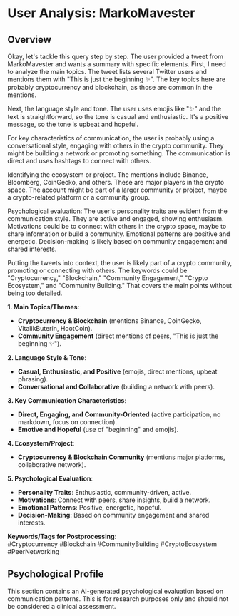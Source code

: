 # User Analysis: MarkoMavester

## Overview

<think>
Okay, let's tackle this query step by step. The user provided a tweet from MarkoMavester and wants a summary with specific elements. First, I need to analyze the main topics. The tweet lists several Twitter users and mentions them with "This is just the beginning ✨". The key topics here are probably cryptocurrency and blockchain, as those are common in the mentions. 

Next, the language style and tone. The user uses emojis like "✨" and the text is straightforward, so the tone is casual and enthusiastic. It's a positive message, so the tone is upbeat and hopeful.

For key characteristics of communication, the user is probably using a conversational style, engaging with others in the crypto community. They might be building a network or promoting something. The communication is direct and uses hashtags to connect with others.

Identifying the ecosystem or project. The mentions include Binance, Bloomberg, CoinGecko, and others. These are major players in the crypto space. The account might be part of a larger community or project, maybe a crypto-related platform or a community group.

Psychological evaluation: The user's personality traits are evident from the communication style. They are active and engaged, showing enthusiasm. Motivations could be to connect with others in the crypto space, maybe to share information or build a community. Emotional patterns are positive and energetic. Decision-making is likely based on community engagement and shared interests.

Putting the tweets into context, the user is likely part of a crypto community, promoting or connecting with others. The keywords could be "Cryptocurrency," "Blockchain," "Community Engagement," "Crypto Ecosystem," and "Community Building." That covers the main points without being too detailed.
</think>

**1. Main Topics/Themes**:  
- **Cryptocurrency & Blockchain** (mentions Binance, CoinGecko, VitalikButerin, HootCoin).  
- **Community Engagement** (direct mentions of peers, "This is just the beginning ✨").  

**2. Language Style & Tone**:  
- **Casual, Enthusiastic, and Positive** (emojis, direct mentions, upbeat phrasing).  
- **Conversational and Collaborative** (building a network with peers).  

**3. Key Communication Characteristics**:  
- **Direct, Engaging, and Community-Oriented** (active participation, no markdown, focus on connection).  
- **Emotive and Hopeful** (use of "beginning" and emojis).  

**4. Ecosystem/Project**:  
- **Cryptocurrency & Blockchain Community** (mentions major platforms, collaborative network).  

**5. Psychological Evaluation**:  
- **Personality Traits**: Enthusiastic, community-driven, active.  
- **Motivations**: Connect with peers, share insights, build a network.  
- **Emotional Patterns**: Positive, energetic, hopeful.  
- **Decision-Making**: Based on community engagement and shared interests.  

**Keywords/Tags for Postprocessing**:  
#Cryptocurrency #Blockchain #CommunityBuilding #CryptoEcosystem #PeerNetworking

## Psychological Profile

This section contains an AI-generated psychological evaluation based on communication patterns. This is for research purposes only and should not be considered a clinical assessment.